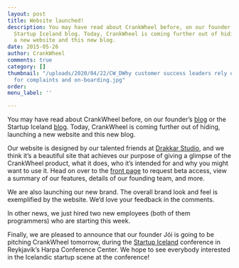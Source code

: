 ```yaml
---
layout: post
title: Website launched!
description: You may have read about CrankWheel before, on our founder's blog or the
  Startup Iceland blog. Today, CrankWheel is coming further out of hiding, launching
  a new website and this new blog.
date: 2015-05-26
author: CrankWheel
comments: true
category: []
thumbnail: "/uploads/2020/04/22/CW_DWhy customer success leaders rely on CrankWheel
  for complaints and on-boarding.jpg"
order: 
menu_label: ''

---
```

You may have read about CrankWheel before, on our founder&#8217;s [blog](http://joisig.com/?p=28) or the Startup Iceland [blog](http://startupiceland.com/2015/05/11/why-crankwheel-and-why-iceland/). Today, CrankWheel is coming further out of hiding, launching a new website and this new blog.

Our website is designed by our talented friends at [Drakkar Studio](http://drakkar.is/), and we think it&#8217;s a beautiful site that achieves our purpose of giving a glimpse of the CrankWheel product, what it does, who it&#8217;s intended for and why you might want to use it. Head on over to the [front page](/) to request beta access, view a summary of our features, details of our founding team, and more.

We are also launching our new brand. The overall brand look and feel is exemplified by the website. We&#8217;d love your feedback in the comments.

In other news, we just hired two new employees (both of them programmers) who are starting this week.

Finally, we are pleased to announce that our founder Jói is going to be pitching CrankWheel tomorrow, during the [Startup Iceland](http://startupiceland.com/) conference in Reykjavík&#8217;s Harpa Conference Center. We hope to see everybody interested in the Icelandic startup scene at the conference!